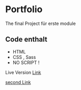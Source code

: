 # Portfolio

The final Project für erste module

## Code enthalt

- HTML
- CSS , Sass
- NO SCRIPT !

Live Version [Link](https://aliho3ein.github.io/portfolio/)

[second Link](https://aliho3ein.github.io/)
